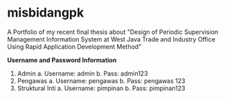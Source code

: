 # misbidangpk
A Portfolio of my recent final thesis about "Design of Periodic Supervision Management Information System at West Java Trade and Industry Office Using Rapid Application Development Method"

**Username and Password Information**
1. Admin
   a. Username: admin
   b. Pass: admin123
2. Pengawas
   a. Username: pengawas
   b. Pass: pengawas  123
3. Struktural Inti
   a. Username: pimpinan
   b. Pass: pimpinan123

